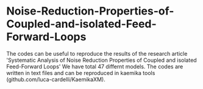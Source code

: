 # Noise-Reduction-Properties-of-Coupled-and-isolated-Feed-Forward-Loops
The codes can be useful to reproduce the results of the research article 'Systematic Analysis of Noise Reduction Properties of Coupled and isolated Feed-Forward Loops'
We have total 47 differnt models. 
The codes are written in text files and can be reproduced in kaemika tools (github.com/luca-cardelli/KaemikaXM).
